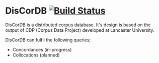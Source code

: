 # DisCorDB [![Build Status](https://travis-ci.com/matthewcoole/DisCorDB.svg?token=mkPLpDMdXVNXnVBaw8bo&branch=master)](https://travis-ci.com/matthewcoole/DisCorDB)

DisCorDB is a distributed corpus database. It's design is based on the output of CDP (Corpus Data Project) developed at Lancaster University.

DisCorDB can fulfil the following queries;
- Concordances (in-progress)
- Collocations (planned)